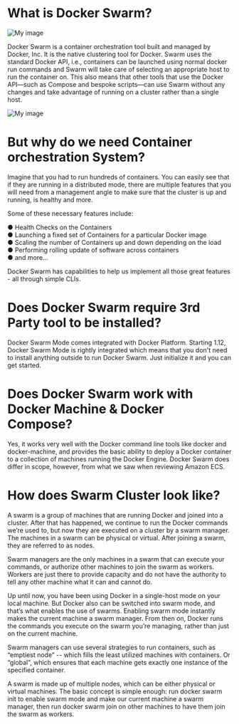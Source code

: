 

# What is Docker Swarm?

![My image](https://github.com/collabnix/dockerlabs/blob/master/intermediate/swarm/Dockerswarm.png)

Docker Swarm is a container orchestration tool built and managed by Docker, Inc. It is the native clustering tool for Docker. Swarm uses the standard Docker API, i.e., containers can be launched using normal docker run commands and Swarm will take care of selecting an appropriate host to run the container on. This also means
that other tools that use the Docker API—such as Compose and bespoke scripts—can use Swarm without any changes and take advantage of running on a cluster rather than a single host.

![My image](https://github.com/collabnix/dockerlabs/blob/master/intermediate/swarm/swarm-orchestration.png)


# But why do we need Container orchestration System?

Imagine that you had to run hundreds of containers. You can easily see that if they are running in a distributed mode, there are multiple features that you will need from a management angle to make sure that the cluster is up and running, is healthy and
more.

Some of these necessary features include:

● Health Checks on the Containers <br>
● Launching a fixed set of Containers for a particular Docker image<br>
● Scaling the number of Containers up and down depending on the load<br>
● Performing rolling update of software across containers<br>
● and more…<br>

Docker Swarm has capabilities to help us implement all those great features - all through simple CLIs.


# Does Docker Swarm require 3rd Party tool to be installed?

Docker Swarm Mode comes integrated with Docker Platform. Starting 1.12, Docker Swarm Mode is rightly integrated which means that you don't need to install anything outside to run Docker Swarm. Just initialize it and you can get started.

# Does Docker Swarm work with Docker Machine & Docker Compose?

Yes, it works very well with the Docker command line tools like docker and docker-machine, and provides the basic ability to deploy a Docker container to a collection of machines running the Docker Engine. Docker Swarm does differ in scope, however, from what we saw when reviewing Amazon ECS.

# How does Swarm Cluster look like?

A swarm is a group of machines that are running Docker and joined into a cluster. After that has happened, we continue to run the Docker commands we’re used to, but now they are executed on a cluster by a swarm manager. The machines in a swarm can be physical or virtual. After joining a swarm, they are referred to as nodes.

Swarm managers are the only machines in a swarm that can execute your commands, or authorize other machines to join the swarm as workers. Workers are just there to provide capacity and do not have the authority to tell any other machine what it can and cannot do.

Up until now, you have been using Docker in a single-host mode on your local machine. But Docker also can be switched into swarm mode, and that’s what enables the use of swarms. Enabling swarm mode instantly makes the current machine a swarm manager. From then on, Docker runs the commands you execute on the swarm you’re managing, rather than just on the current machine.

Swarm managers can use several strategies to run containers, such as “emptiest node” -- which fills the least utilized machines with containers. Or “global”, which ensures that each machine gets exactly one instance of the specified container. 

A swarm is made up of multiple nodes, which can be either physical or virtual machines. The basic concept is simple enough: run docker swarm init to enable swarm mode and make our current machine a swarm manager, then run docker swarm join on other machines to have them join the swarm as workers. 


